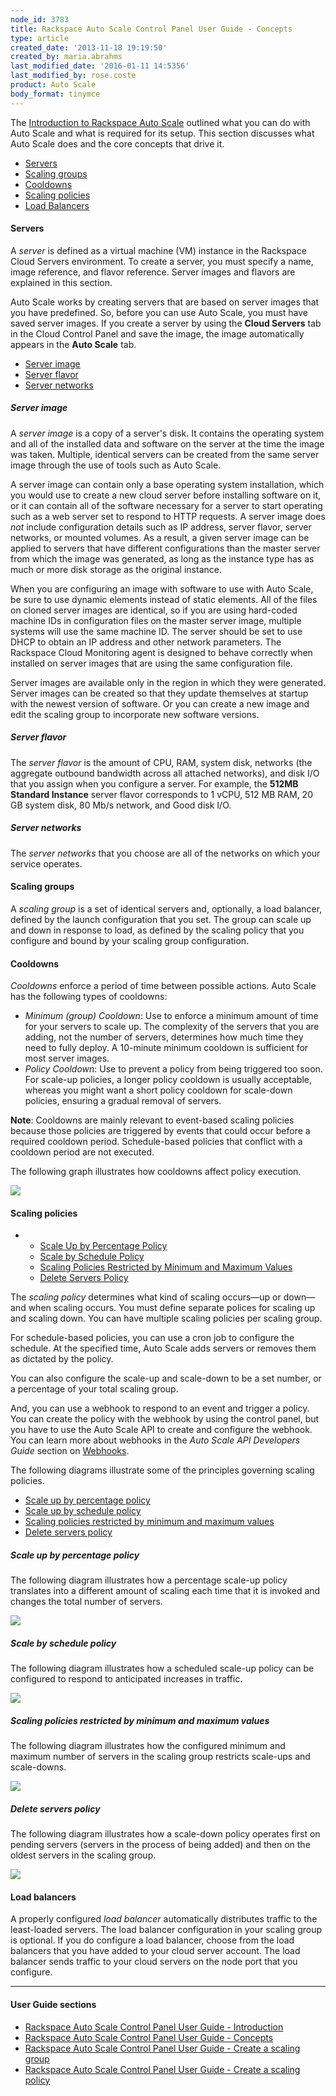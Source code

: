 ```yaml
---
node_id: 3783
title: Rackspace Auto Scale Control Panel User Guide - Concepts
type: article
created_date: '2013-11-18 19:19:50'
created_by: maria.abrahms
last_modified_date: '2016-01-11 14:5356'
last_modified_by: rose.coste
product: Auto Scale
body_format: tinymce
---
```


The [Introduction to Rackspace Auto
Scale](http://rackspace.com/knowledge_center/article/rackspace-auto-scale-control-panel-user-guide-introduction "Introduction")
outlined what you can do with Auto Scale and what is required for its
setup. This section discusses what Auto Scale does and the core concepts
that drive it.

-   [Servers](#Servers)
-   [Scaling groups](#Scalinggroups)
-   [Cooldowns](#cooldowns)
-   [Scaling policies](#Scalingpolicies)
-   [Load Balancers](#LoadBalancers)

#### Servers

A *server* is defined as a virtual machine (VM) instance in the
Rackspace Cloud Servers environment. To create a server, you must
specify a name, image reference, and flavor reference. Server images and
flavors are explained in this section.

Auto Scale works by creating servers that are based on server images
that you have predefined. So, before you can use Auto Scale, you must
have saved server images. If you create a server by using the **Cloud
Servers** tab in the Cloud Control Panel and save the image, the image
automatically appears in the **Auto Scale** tab.

-   [Server image](#Serverimage)
-   [Server flavor](#Serverflavor)
-   [Server networks](#Servernetworks)

##### Server image

A *server image* is a copy of a server's disk. It contains the operating
system and all of the installed data and software on the server at the
time the image was taken. Multiple, identical servers can be created
from the same server image through the use of tools such as Auto Scale.

A server image can contain only a base operating system installation,
which you would use to create a new cloud server before installing
software on it, or it can contain all of the software necessary for a
server to start operating such as a web server set to respond to HTTP
requests. A server image does *not* include configuration details such
as IP address, server flavor, server networks, or mounted volumes. As a
result, a given server image can be applied to servers that have
different configurations than the master server from which the image was
generated, as long as the instance type has as much or more disk storage
as the original instance.

When you are configuring an image with software to use with Auto Scale,
be sure to use dynamic elements instead of static elements. All of the
files on cloned server images are identical, so if you are using
hard-coded machine IDs in configuration files on the master server
image, multiple systems will use the same machine ID. The server should
be set to use DHCP to obtain an IP address and other network parameters.
The Rackspace Cloud Monitoring agent is designed to behave correctly
when installed on server images that are using the same configuration
file.

Server images are available only in the region in which they were
generated. Server images can be created so that they update themselves
at startup with the newest version of software. Or you can create a new
image and edit the scaling group to incorporate new software versions.

##### Server flavor

The *server flavor* is the amount of CPU, RAM, system disk, networks
(the aggregate outbound bandwidth across all attached networks), and
disk I/O that you assign when you configure a server. For example, the
**512MB Standard Instance** server flavor corresponds to 1 vCPU, 512 MB
RAM, 20 GB system disk, 80 Mb/s network, and Good disk I/O.

##### Server networks

The *server networks* that you choose are all of the networks on which
your service operates.

#### Scaling groups

A *scaling group* is a set of identical servers and, optionally, a load
balancer, defined by the launch configuration that you set. The group
can scale up and down in response to load, as defined by the scaling
policy that you configure and bound by your scaling group configuration.

#### Cooldowns

*Cooldowns* enforce a period of time between possible actions. Auto
Scale has the following types of cooldowns:

-   *Minimum (group) Cooldown*: Use to enforce a minimum amount of time
    for your servers to scale up. The complexity of the servers that you
    are adding, not the number of servers, determines how much time they
    need to fully deploy. A 10-minute minimum cooldown is sufficient for
    most server images.
-   *Policy Cooldown*: Use to prevent a policy from being triggered too
    soon. For scale-up policies, a longer policy cooldown is usually
    acceptable, whereas you might want a short policy cooldown for
    scale-down policies, ensuring a gradual removal of servers.

**Note**: Cooldowns are mainly relevant to event-based scaling policies
because those policies are triggered by events that could occur before a
required cooldown period. Schedule-based policies that conflict with a
cooldown period are not executed.

The following graph illustrates how cooldowns affect policy execution.

![](/knowledge_center/sites/default/files/field/image/image001_4.png)

#### Scaling policies

-   -   [Scale Up by Percentage Policy](#Scaleupbypercentage)
    -   [Scale by Schedule Policy](#Scaleupbyschedule)
    -   [Scaling Policies Restricted by Minimum and Maximum
        Values](#minmax)
    -   [Delete Servers Policy](#DeleteServers)

The *scaling policy* determines what kind of scaling occurs&mdash;up or
down&mdash;and when scaling occurs. You must define separate polices for
scaling up and scaling down. You can have multiple scaling policies per
scaling group.

For schedule-based policies, you can use a cron job to configure the
schedule. At the specified time, Auto Scale adds servers or removes them
as dictated by the policy.

You can also configure the scale-up and scale-down to be a set number,
or a percentage of your total scaling group.

And, you can use a webhook to respond to an event and trigger a policy.
You can create the policy with the webhook by using the control panel,
but you have to use the Auto Scale API to create and configure the
webhook. You can learn more about webhooks in the *Auto Scale API
Developers Guide* section on
[Webhooks](https://developer.rackspace.com/docs/autoscale/v1/developer-guide/#webhooks-and-capability-urls). 

The following diagrams illustrate some of the principles governing
scaling policies.

-   [Scale up by percentage policy](#Scaleupbypercentage)
-   [Scale up by schedule policy](#Scaleupbyschedule)
-   [Scaling policies restricted by minimum and maximum values](#minmax)
-   [Delete servers policy](#DeleteServers)

##### Scale up by percentage policy

The following diagram illustrates how a percentage scale-up policy
translates into a different amount of scaling each time that it is
invoked and changes the total number of servers.

![](/knowledge_center/sites/default/files/field/image/image003_3.png)

##### Scale by schedule policy

The following diagram illustrates how a scheduled scale-up policy can be
configured to respond to anticipated increases in traffic.

![](/knowledge_center/sites/default/files/field/image/image005_3.png)

##### Scaling policies restricted by minimum and maximum values

The following diagram illustrates how the configured minimum and maximum
number of servers in the scaling group restricts scale-ups and
scale-downs.

![](/knowledge_center/sites/default/files/field/image/image007_3.png)

#####  Delete servers policy

The following diagram illustrates how a scale-down policy operates first
on pending servers (servers in the process of being added) and then on
the oldest servers in the scaling group.

![](/knowledge_center/sites/default/files/field/image/image009_1.png)

#### Load balancers

A properly configured *load balancer* automatically distributes traffic
to the least-loaded servers. The load balancer configuration in your
scaling group is optional. If you do configure a load balancer, choose
from the load balancers that you have added to your cloud server
account. The load balancer sends traffic to your cloud servers on the
node port that you configure.

 

* * * * *

#### User Guide sections

-   [Rackspace Auto Scale Control Panel User Guide -
    Introduction](http://rackspace.com/knowledge_center/article/rackspace-auto-scale-control-panel-user-guide-introduction "Introduction")
-   [Rackspace Auto Scale Control Panel User Guide -
    Concepts](http://rackspace.com/knowledge_center/article/rackspace-auto-scale-control-panel-user-guide-concepts "Concepts")
-   [Rackspace Auto Scale Control Panel User Guide - Create a scaling
    group](http://rackspace-auto-scale-control-panel-user-guide-create-a-scaling-group "Creating Scaling Groups")
-   [Rackspace Auto Scale Control Panel User Guide - Create a scaling
    policy](https://www.rackspace.com/knowledge_center/article/rackspace-auto-scale-control-panel-user-guide-create-a-scaling-policy "Crating Scaling Policies")

 

 

